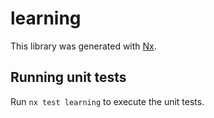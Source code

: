 # learning

This library was generated with [Nx](https://nx.dev).

## Running unit tests

Run `nx test learning` to execute the unit tests.
